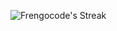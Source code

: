 ![Frengocode's Streak](https://github-readme-streak-stats.herokuapp.com/?user=Frengocode&theme=monokai&hide_border=true)
